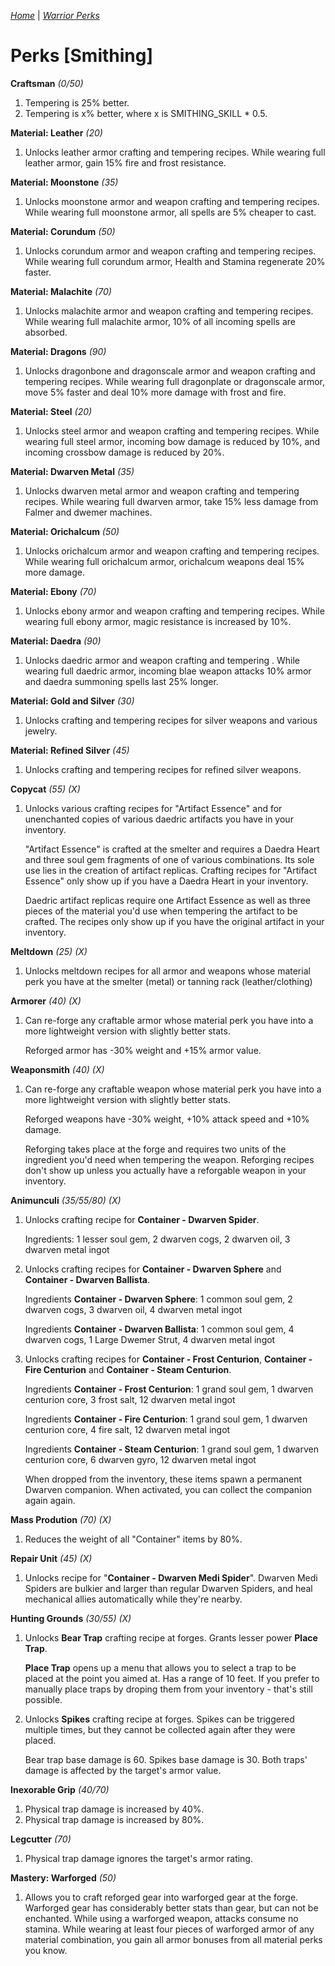 _[Home](../)_ |
_[Warrior Perks](../warrior)_

# Perks [Smithing]

**Craftsman** _(0/50)_
1. Tempering is 25% better.
2. Tempering is x% better, where x is SMITHING_SKILL * 0.5.

**Material: Leather** _(20)_
1. Unlocks leather armor crafting and tempering recipes. While wearing full leather armor, gain 15% fire and frost resistance.

**Material: Moonstone** _(35)_
1. Unlocks moonstone armor and weapon crafting and tempering recipes. While wearing full moonstone armor, all spells are 5% cheaper to cast.

**Material: Corundum** _(50)_
1. Unlocks corundum armor and weapon crafting and tempering recipes. While wearing full corundum armor, Health and Stamina regenerate 20% faster.

**Material: Malachite** _(70)_
1. Unlocks malachite armor and weapon crafting and tempering recipes. While wearing full malachite armor, 10% of all incoming spells are absorbed.

**Material: Dragons** _(90)_
1. Unlocks dragonbone and dragonscale armor and weapon crafting and tempering recipes. While wearing full dragonplate or dragonscale armor, move 5% faster and deal 10% more damage with frost and fire.

**Material: Steel** _(20)_
1. Unlocks steel armor and weapon crafting and tempering recipes. While wearing full steel armor, incoming bow damage is reduced by 10%, and incoming crossbow damage is reduced by 20%.

**Material: Dwarven Metal** _(35)_
1. Unlocks dwarven metal armor and weapon crafting and tempering recipes. While wearing full dwarven armor, take 15% less damage from Falmer and dwemer machines.

**Material: Orichalcum** _(50)_
1. Unlocks orichalcum armor and weapon crafting and tempering recipes. While wearing full orichalcum armor, orichalcum weapons deal 15% more damage.

**Material: Ebony** _(70)_
1. Unlocks ebony armor and weapon crafting and tempering recipes. While wearing full ebony armor, magic resistance is increased by 10%.

**Material: Daedra** _(90)_
1. Unlocks daedric armor and weapon crafting and tempering . While wearing full daedric armor, incoming blae weapon attacks 10% armor and daedra summoning spells last 25% longer.

**Material: Gold and Silver** _(30)_
1. Unlocks crafting and tempering recipes for silver weapons and various jewelry.

**Material: Refined Silver** _(45)_
1. Unlocks crafting and tempering recipes for refined silver weapons.

**Copycat** _(55) (X)_
1. Unlocks various crafting recipes for "Artifact Essence" and for unenchanted copies of various daedric artifacts you have in your inventory.

    "Artifact Essence" is crafted at the smelter and requires a Daedra Heart and three soul gem fragments of one of
    various combinations. Its sole use lies in the creation of artifact replicas. Crafting recipes for "Artifact
    Essence" only show up if you have a Daedra Heart in your inventory.

    Daedric artifact replicas require one Artifact Essence as well as three pieces of the material you'd use
    when tempering the artifact to be crafted. The recipes only show up if you have the original artifact in
    your inventory.

**Meltdown** _(25) (X)_
1. Unlocks meltdown recipes for all armor and weapons whose material perk you have at the smelter (metal) or tanning rack (leather/clothing)

**Armorer** _(40) (X)_
1. Can re-forge any craftable armor whose material perk you have into a more lightweight version with slightly better stats.

    Reforged armor has -30% weight and +15% armor value.

**Weaponsmith** _(40) (X)_
1. Can re-forge any craftable weapon whose material perk you have into a more
    lightweight version with slightly better stats.

    Reforged weapons have -30% weight, +10% attack speed and +10% damage.

    Reforging takes place at the forge and requires two units of the ingredient you'd need
    when tempering the weapon. Reforging recipes don't show up unless you actually
    have a reforgable weapon in your inventory.

**Animunculi** _(35/55/80) (X)_
1. Unlocks crafting recipe for **Container - Dwarven Spider**.

    Ingredients: 1 lesser soul gem, 2 dwarven cogs, 2 dwarven oil, 3 dwarven metal ingot

2. Unlocks crafting recipes for **Container - Dwarven Sphere** and **Container - Dwarven Ballista**.

    Ingredients **Container - Dwarven Sphere**: 1 common soul gem, 2 dwarven cogs, 3 dwarven oil, 4 dwarven metal ingot

    Ingredients **Container - Dwarven Ballista**: 1 common soul gem, 4 dwarven cogs, 1 Large Dwemer Strut, 4 dwarven metal ingot

3. Unlocks crafting recipes for **Container - Frost Centurion**, **Container - Fire Centurion**
    and **Container - Steam Centurion**.

    Ingredients **Container - Frost Centurion**: 1 grand soul gem, 1 dwarven centurion core, 3 frost salt, 12 dwarven metal ingot

    Ingredients **Container - Fire Centurion**: 1 grand soul gem, 1 dwarven centurion core, 4 fire salt, 12 dwarven metal ingot

    Ingredients **Container - Steam Centurion**: 1 grand soul gem, 1 dwarven centurion core, 6 dwarven gyro, 12 dwarven metal ingot

    When dropped from the inventory, these items spawn a permanent Dwarven companion. When activated, you can collect the companion again again.

**Mass Prodution** _(70) (X)_
1. Reduces the weight of all "Container" items by 80%.

**Repair Unit** _(45) (X)_
1. Unlocks recipe for "**Container - Dwarven Medi Spider**". Dwarven Medi Spiders are bulkier and larger than regular Dwarven Spiders, and heal mechanical allies automatically while they're nearby.

**Hunting Grounds** _(30/55) (X)_
1. Unlocks **Bear Trap** crafting recipe at forges. Grants lesser power **Place Trap**.

    **Place Trap** opens up a menu that allows you to select a trap to be placed at the point you aimed at. Has a range of 10 feet. If you prefer to manually place traps by droping them from your inventory - that's still possible.

2. Unlocks **Spikes** crafting recipe at forges.
    Spikes can be triggered multiple times, but they cannot be collected again after they were placed.

    Bear trap base damage is 60. Spikes base damage is 30.
    Both traps' damage is affected by the target's armor value.

**Inexorable Grip** _(40/70)_
1. Physical trap damage is increased by 40%.
2. Physical trap damage is increased by 80%.

**Legcutter** _(70)_
1. Physical trap damage ignores the target's armor rating.

**Mastery: Warforged** _(50)_
1. Allows you to craft reforged gear into warforged gear at the forge. Warforged gear has considerably better stats than gear, but can not be enchanted. While using a warforged weapon, attacks consume no stamina. While wearing at least four pieces of warforged armor of any material combination, you gain all armor bonuses from all material perks you know.
